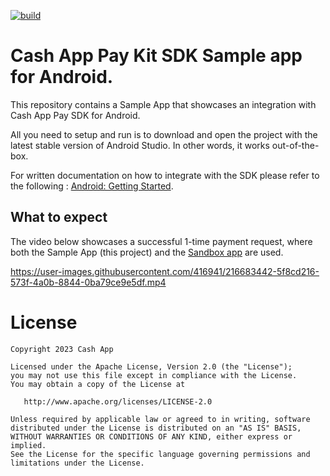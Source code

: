 [![build](https://github.com/cashapp/android-cash-paykit-sdk/actions/workflows/build.yaml/badge.svg)](https://github.com/cashapp/android-cash-paykit-sdk/actions/workflows/build.yaml) 

# Cash App Pay Kit SDK Sample app for Android.

This repository contains a Sample App that showcases an integration with Cash App Pay SDK for Android.

All you need to setup and run is to download and open the project with the latest stable version of Android Studio. In other words, it works out-of-the-box.

For written documentation on how to integrate with the SDK please refer to the following : [Android: Getting Started](https://developers.cash.app/docs/api/technical-documentation/sdks/pay-kit/android-getting-started).

## What to expect

The video below showcases a successful 1-time payment request, where both the Sample App (this project) and the [Sandbox app](https://developers.cash.app/docs/api/technical-documentation/sandbox/sandbox-app) are used.



https://user-images.githubusercontent.com/416941/216683442-5f8cd216-573f-4a0b-8844-0ba79ce9e5df.mp4

License
=======

    Copyright 2023 Cash App

    Licensed under the Apache License, Version 2.0 (the "License");
    you may not use this file except in compliance with the License.
    You may obtain a copy of the License at

       http://www.apache.org/licenses/LICENSE-2.0

    Unless required by applicable law or agreed to in writing, software
    distributed under the License is distributed on an "AS IS" BASIS,
    WITHOUT WARRANTIES OR CONDITIONS OF ANY KIND, either express or implied.
    See the License for the specific language governing permissions and
    limitations under the License.

